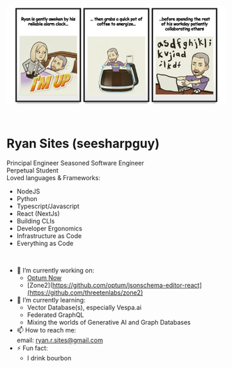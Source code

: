 <p align="center">
  <a href="https://github.com/seesharpguy">
    <img src="https://github.com/seesharpguy/seesharpguy/raw/master/.github/assets/banner.png" />
  </a>
</p>
</br>

# Ryan Sites (seesharpguy)

Principal Engineer
Seasoned Software Engineer  
Perpetual Student  
Loved languages & Frameworks:  
- NodeJS 
- Python
- Typescript/Javascript
- React (NextJs)
- Building CLIs
- Developer Ergonomics
- Infrastructure as Code
- Everything as Code

</br>


- 🔭 I’m currently working on:
  - [Optum Now](now.optum.com)
  - [Zone2](https://github.com/optum/jsonschema-editor-react](https://github.com/threetenlabs/zone2)
- 🌱 I’m currently learning:  
  - Vector Database(s), especially Vespa.ai
  - Federated GraphQL
  - Mixing the worlds of Generative AI and Graph Databases
- 📫 How to reach me:  
      email: ryan.r.sites@gmail.com
- ⚡ Fun fact:
  - I drink bourbon

